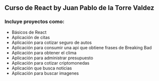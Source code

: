 ## Curso de React by Juan Pablo de la Torre Valdez

### Incluye proyectos como:

- Básicos de React
- Aplicación de citas
- Aplicación para cotizar seguro de autos
- Aplicación para consumir una api que obtiene frases de Breaking Bad
- Aplicación para obtener el clima
- Aplicación para administrar presupuesto
- Aplicación para cotizar criptomonedas
- Aplicación que busca noticias
- Aplicación para buscar imagenes
